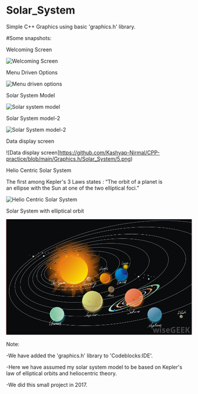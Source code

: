 # Solar_System
Simple C++ Graphics using basic 'graphics.h' library.

#Some snapshots:

Welcoming Screen

![Welcoming Screen](https://github.com/Kashyap-Nirmal/CPP-practice/blob/main/Graphics.h/Solar_System/1.png)

Menu Driven Options

![Menu driven options](https://github.com/Kashyap-Nirmal/CPP-practice/blob/main/Graphics.h/Solar_System/2.png)

Solar System Model

![Solar system model](https://github.com/Kashyap-Nirmal/CPP-practice/blob/main/Graphics.h/Solar_System/3.png)

Solar System model-2

![Solar System model-2](https://github.com/Kashyap-Nirmal/CPP-practice/blob/main/Graphics.h/Solar_System/4.png)

Data display screen

![Data display screen]https://github.com/Kashyap-Nirmal/CPP-practice/blob/main/Graphics.h/Solar_System/5.png)

Helio Centric Solar System

The first among Kepler's 3 Laws states :
     “The orbit of a planet is an ellipse with the Sun at one of the two elliptical foci.”

![Helio Centric Solar System](https://github.com/Kashyap-Nirmal/CPP-practice/blob/main/Graphics.h/Solar_System/Heliocentric.jpg)

Solar System with elliptical orbit

![Solar System with elliptical orbit](https://github.com/Kashyap-Nirmal/Solar_System/blob/master/Solar_System.jpg)

Note: 

-We have added the 'graphics.h' library to 'Codeblocks:IDE'.

-Here we have assumed my solar system model to be based on Kepler's law of elliptical orbits and heliocentric theory.

-We did this small project in 2017.
